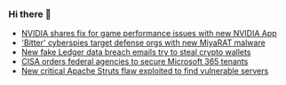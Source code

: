 ### Hi there 👋

<!--START_SECTION:feed-->
* [NVIDIA shares fix for game performance issues with new NVIDIA App](https://www.bleepingcomputer.com/news/software/nvidia-shares-fix-for-game-performance-issues-with-new-nvidia-app/)
* ['Bitter' cyberspies target defense orgs with new MiyaRAT malware](https://www.bleepingcomputer.com/news/security/bitter-cyberspies-target-defense-orgs-with-new-miyarat-malware/)
* [New fake Ledger data breach emails try to steal crypto wallets ](https://www.bleepingcomputer.com/news/security/new-fake-ledger-data-breach-emails-try-to-steal-crypto-wallets/)
* [CISA orders federal agencies to secure Microsoft 365 tenants](https://www.bleepingcomputer.com/news/security/cisa-orders-federal-agencies-to-secure-microsoft-365-tenants/)
* [New critical Apache Struts flaw exploited to find vulnerable servers](https://www.bleepingcomputer.com/news/security/new-critical-apache-struts-flaw-exploited-to-find-vulnerable-servers/)
<!--END_SECTION:feed-->

<!--
**frankenk/frankenk** is a ✨ _special_ ✨ repository because its `README.md` (this file) appears on your GitHub profile.

Here are some ideas to get you started:

- 🔭 I’m currently working on ...
- 🌱 I’m currently learning ...
- 👯 I’m looking to collaborate on ...
- 🤔 I’m looking for help with ...
- 💬 Ask me about ...
- 📫 How to reach me: ...
- 😄 Pronouns: ...
- ⚡ Fun fact: ...
-->



